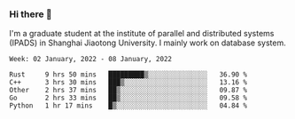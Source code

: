 ### Hi there 👋

I'm a graduate student at the institute of parallel and distributed systems (IPADS) in Shanghai Jiaotong University. I mainly work on database system.

<!--START_SECTION:waka-->
```text
Week: 02 January, 2022 - 08 January, 2022

Rust     9 hrs 50 mins   █████████▒░░░░░░░░░░░░░░░   36.90 % 
C++      3 hrs 30 mins   ███▒░░░░░░░░░░░░░░░░░░░░░   13.16 % 
Other    2 hrs 37 mins   ██▒░░░░░░░░░░░░░░░░░░░░░░   09.87 % 
Go       2 hrs 33 mins   ██▒░░░░░░░░░░░░░░░░░░░░░░   09.58 % 
Python   1 hr 17 mins    █▒░░░░░░░░░░░░░░░░░░░░░░░   04.84 % 
```
<!--END_SECTION:waka-->

<!--
**yqmmm/yqmmm** is a ✨ _special_ ✨ repository because its `README.md` (this file) appears on your GitHub profile.

Here are some ideas to get you started:

- 🔭 I’m currently working on ...
- 🌱 I’m currently learning ...
- 👯 I’m looking to collaborate on ...
- 🤔 I’m looking for help with ...
- 💬 Ask me about ...
- 📫 How to reach me: ...
- 😄 Pronouns: ...
- ⚡ Fun fact: ...
-->
